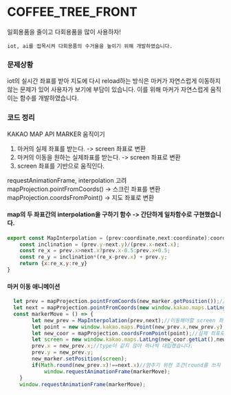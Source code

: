 # COFFEE_TREE_FRONT

일회용품을 줄이고 다회용품을 많이 사용하자!

```
iot, ai를 접목시켜 다회용품의 수거율을 높이기 위해 개발하였습니다.
```

### 문제상황

iot의 실시간 좌표를 받아 지도에 다시 reload하는 방식은 마커가 자연스럽게 이동하지 않는 문제가 있어 사용자가 보기에 부담이 있습니다. 이를 위해 마커가 자연스럽게 움직이는 함수를 개발하였습니다. 

### 코드 정리

KAKAO MAP API MARKER 움직이기

1. 마커의 실제 좌표를 받는다. -> screen 좌표로 변환
2. 마커의 이동을 원하는 실제좌표를 받는다. -> screen 좌표로 변환
3. screen 좌표를 기반으로 움직인다.

requestAnimationFrame, interpolation 고려
mapProjection.pointFromCoords() -> 스크린 좌표를 변환
mapProjection.coordsFromPoint() -> 지도 좌표로 변환
#### map의 두 좌표간의 interpolation을 구하기 함수 -> 간단하게 일차함수로 구현했습니다.

```js
export const MapInterpolation = (prev:coordinate,next:coordinate):coordinate => {
    const inclination = (prev.y-next.y)/(prev.x-next.x);
    const re_x = prev.x>next.x?prev.x-0.5:prev.x+0.5;
    const re_y = inclination*(re_x-prev.x) + prev.y;
    return {x:re_x,y:re_y}
}
```

#### 마커 이동 애니메이션

```js
  let prev = mapProjection.pointFromCoords(new_marker.getPosition());//screen 좌표변환
  let next = mapProjection.pointFromCoords(new window.kakao.maps.LatLng(position.x,position.y));//screen 좌표변환
  const markerMove = () => {
        let new_prev = MapInterpolation(prev,next);//이동해야할 screen 좌표 받기
        let point = new window.kakao.maps.Point(new_prev.x,new_prev.y);//screen 좌표 실제 좌표로 변환 준비하기
        let new_coor = mapProjection.coordsFromPoint(point);//실제 좌표로 변환하기
        let screen = new window.kakao.maps.LatLng(new_coor.getLat(),new_coor.getLng());//마커 setPosition하기 위한 준비
        prev.x = new_prev.x;//type이 같지 않아 하나씩 대입했습니다.
        prev.y = new_prev.y;
        new_marker.setPosition(screen);
        if(Math.round(new_prev.x)!==next.x)//멈추기 위한 조건(round를 쓰지 않으면 소수점으로 인해 마커가 진동)
            window.requestAnimationFrame(markerMove);
    }
    window.requestAnimationFrame(markerMove);
```
